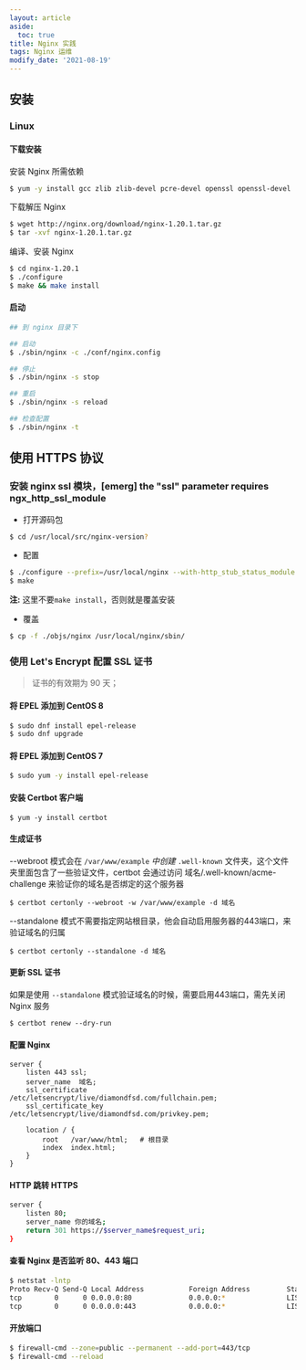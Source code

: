 ```yaml
---
layout: article
aside:
  toc: true
title: Nginx 实践
tags: Nginx 运维
modify_date: '2021-08-19'
---
```




## 安装

### Linux
#### 下载安装
安装 Nginx 所需依赖
```bash
$ yum -y install gcc zlib zlib-devel pcre-devel openssl openssl-devel
```
下载解压 Nginx
```bash
$ wget http://nginx.org/download/nginx-1.20.1.tar.gz
$ tar -xvf nginx-1.20.1.tar.gz
```
编译、安装 Nginx
```bash
$ cd nginx-1.20.1
$ ./configure
$ make && make install
```
#### 启动
```bash
## 到 nginx 目录下

## 启动
$ ./sbin/nginx -c ./conf/nginx.config

## 停止
$ ./sbin/nginx -s stop

## 重启
$ ./sbin/nginx -s reload

## 检查配置
$ ./sbin/nginx -t
```



## 使用 HTTPS 协议

### 安装 nginx ssl 模块，[emerg] the "ssl" parameter requires ngx_http_ssl_module

- 打开源码包

```bash
$ cd /usr/local/src/nginx-version?
```

- 配置

```bash
$ ./configure --prefix=/usr/local/nginx --with-http_stub_status_module --with-http_ssl_module
$ make 
```

**注:** 这里不要`make install`，否则就是覆盖安装

- 覆盖

```bash
$ cp -f ./objs/nginx /usr/local/nginx/sbin/
```

### 使用 Let's Encrypt 配置 SSL 证书
> 证书的有效期为 90 天；

#### 将 EPEL 添加到 CentOS 8

```bash
$ sudo dnf install epel-release
$ sudo dnf upgrade
```

#### 将 EPEL 添加到 CentOS 7

```bash
$ sudo yum -y install epel-release
```

#### 安装 Certbot 客户端

```
$ yum -y install certbot
```

#### 生成证书

--webroot 模式会在 `/var/www/example` *中创建* `.well-known` 文件夹，这个文件夹里面包含了一些验证文件，certbot 会通过访问 域名/.well-known/acme-challenge 来验证你的域名是否绑定的这个服务器

```
$ certbot certonly --webroot -w /var/www/example -d 域名
```

--standalone 模式不需要指定网站根目录，他会自动启用服务器的443端口，来验证域名的归属

```
$ certbot certonly --standalone -d 域名
```

#### 更新 SSL 证书

如果是使用 `--standalone` 模式验证域名的时候，需要启用443端口，需先关闭 Nginx 服务

```
$ certbot renew --dry-run
```

#### 配置 Nginx

```
server {
    listen 443 ssl;
    server_name  域名;
    ssl_certificate /etc/letsencrypt/live/diamondfsd.com/fullchain.pem;
    ssl_certificate_key /etc/letsencrypt/live/diamondfsd.com/privkey.pem;

    location / {
        root   /var/www/html;   # 根目录
        index  index.html;
    }
}
```
#### HTTP 跳转 HTTPS

```bash
server {
    listen 80;
    server_name 你的域名;
    return 301 https://$server_name$request_uri; 
}
```
#### 查看 Nginx 是否监听 80、443 端口

```bash
$ netstat -lntp
Proto Recv-Q Send-Q Local Address           Foreign Address         State       PID/Program name
tcp        0      0 0.0.0.0:80              0.0.0.0:*               LISTEN      16322/nginx: master
tcp        0      0 0.0.0.0:443             0.0.0.0:*               LISTEN      16322/nginx: master
```
#### 开放端口

```bash
$ firewall-cmd --zone=public --permanent --add-port=443/tcp
$ firewall-cmd --reload
```
